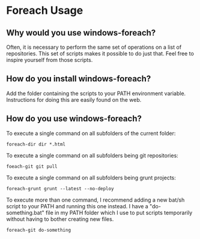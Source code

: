 Foreach Usage
============

## Why would you use windows-foreach?
Often, it is necessary to perform the same set of operations on a list of repositories. This set of scripts makes it possible to do just that. Feel free to inspire yourself from those scripts.

## How do you install windows-foreach?
Add the folder containing the scripts to your PATH environment variable. Instructions for doing this are easily found on the web.

## How do you use windows-foreach?
To execute a single command on all subfolders of the current folder:

    foreach-dir dir *.html
    
To execute a single command on all subfolders being git repositories:

    foeach-git git pull

To execute a single command on all subfolders being grunt projects:

    foreach-grunt grunt --latest --no-deploy

To execute more than one command, I recommend adding a new bat/sh script to your PATH and running this one instead. I have a "do-something.bat" file in my PATH folder which I use to put scripts temporarily without having to bother creating new files.

    foreach-git do-something
   
